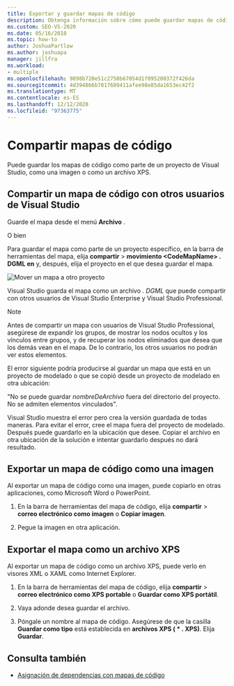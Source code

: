 ```yaml
---
title: Exportar y guardar mapas de código
description: Obtenga información sobre cómo puede guardar mapas de código como parte de un proyecto de Visual Studio, como una imagen o como un archivo XPS.
ms.custom: SEO-VS-2020
ms.date: 05/16/2018
ms.topic: how-to
author: JoshuaPartlow
ms.author: joshuapa
manager: jillfra
ms.workload:
- multiple
ms.openlocfilehash: 9898b720e51c2750b67054d1f095200372f426da
ms.sourcegitcommit: 4d394866b7817689411afee98e85da1653ec42f2
ms.translationtype: MT
ms.contentlocale: es-ES
ms.lasthandoff: 12/12/2020
ms.locfileid: "97363775"
---
```

# <a name="share-code-maps"></a>Compartir mapas de código

Puede guardar los mapas de código como parte de un proyecto de Visual Studio, como una imagen o como un archivo XPS.

## <a name="share-a-code-map-with-other-visual-studio-users"></a>Compartir un mapa de código con otros usuarios de Visual Studio

Guarde el mapa desde el menú **Archivo** .

O bien

Para guardar el mapa como parte de un proyecto específico, en la barra de herramientas del mapa, elija **compartir**  >  **movimiento \<CodeMapName> . DGML en** y, después, elija el proyecto en el que desea guardar el mapa.

![Mover un mapa a otro proyecto](../modeling/media/codemapsmovemapmenu.png)

Visual Studio guarda el mapa como un archivo *. DGML* que puede compartir con otros usuarios de Visual Studio Enterprise y Visual Studio Professional.

> [!NOTE]
> Antes de compartir un mapa con usuarios de Visual Studio Professional, asegúrese de expandir los grupos, de mostrar los nodos ocultos y los vínculos entre grupos, y de recuperar los nodos eliminados que desea que los demás vean en el mapa. De lo contrario, los otros usuarios no podrán ver estos elementos.
>
> El error siguiente podría producirse al guardar un mapa que está en un proyecto de modelado o que se copió desde un proyecto de modelado en otra ubicación:
>
> "No se puede guardar *nombreDeArchivo* fuera del directorio del proyecto. No se admiten elementos vinculados".
>
> Visual Studio muestra el error pero crea la versión guardada de todas maneras. Para evitar el error, cree el mapa fuera del proyecto de modelado. Después puede guardarlo en la ubicación que desee. Copiar el archivo en otra ubicación de la solución e intentar guardarlo después no dará resultado.

## <a name="export-a-code-map-as-an-image"></a>Exportar un mapa de código como una imagen

Al exportar un mapa de código como una imagen, puede copiarlo en otras aplicaciones, como Microsoft Word o PowerPoint.

1. En la barra de herramientas del mapa de código, elija **compartir**  >  **correo electrónico como imagen** o **Copiar imagen**.

2. Pegue la imagen en otra aplicación.

## <a name="export-the-map-as-an-xps-file"></a>Exportar el mapa como un archivo XPS

Al exportar un mapa de código como un archivo XPS, puede verlo en visores XML o XAML como Internet Explorer.

1. En la barra de herramientas del mapa de código, elija **compartir**  >  **correo electrónico como XPS portable** o **Guardar como XPS portátil**.

2. Vaya adonde desea guardar el archivo.

3. Póngale un nombre al mapa de código. Asegúrese de que la casilla **Guardar como tipo** está establecida en **archivos XPS ( \* . XPS)**. Elija **Guardar**.

## <a name="see-also"></a>Consulta también

- [Asignación de dependencias con mapas de código](../modeling/map-dependencies-across-your-solutions.md)

